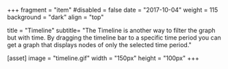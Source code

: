 +++
fragment = "item"
#disabled = false
date = "2017-10-04"
weight = 115
background = "dark"
align = "top"

title = "Timeline"
subtitle= "The Timeline is another way to filter the graph but with time. By dragging the timeline bar to a specific time period you can get a graph that displays nodes of only the selected time period."

[asset]
  image = "timeline.gif"
  width = "150px"
  height = "100px"
+++
